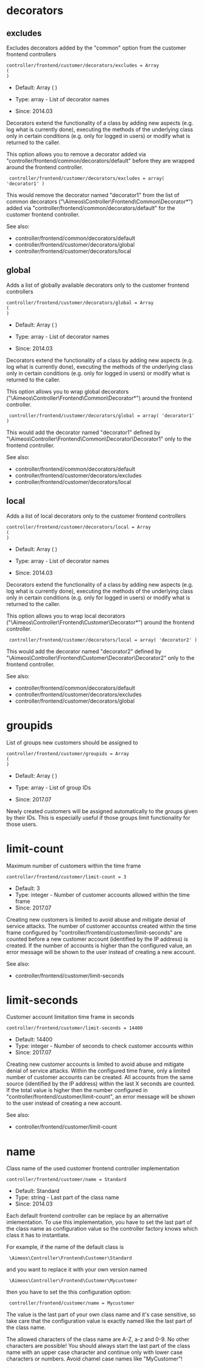 
# decorators
## excludes

Excludes decorators added by the "common" option from the customer frontend controllers

```
controller/frontend/customer/decorators/excludes = Array
(
)
```

* Default: Array
(
)

* Type: array - List of decorator names
* Since: 2014.03

Decorators extend the functionality of a class by adding new aspects
(e.g. log what is currently done), executing the methods of the underlying
class only in certain conditions (e.g. only for logged in users) or
modify what is returned to the caller.

This option allows you to remove a decorator added via
"controller/frontend/common/decorators/default" before they are wrapped
around the frontend controller.

```
 controller/frontend/customer/decorators/excludes = array( 'decorator1' )
```

This would remove the decorator named "decorator1" from the list of
common decorators ("\Aimeos\Controller\Frontend\Common\Decorator\*") added via
"controller/frontend/common/decorators/default" for the customer frontend controller.

See also:

* controller/frontend/common/decorators/default
* controller/frontend/customer/decorators/global
* controller/frontend/customer/decorators/local

## global

Adds a list of globally available decorators only to the customer frontend controllers

```
controller/frontend/customer/decorators/global = Array
(
)
```

* Default: Array
(
)

* Type: array - List of decorator names
* Since: 2014.03

Decorators extend the functionality of a class by adding new aspects
(e.g. log what is currently done), executing the methods of the underlying
class only in certain conditions (e.g. only for logged in users) or
modify what is returned to the caller.

This option allows you to wrap global decorators
("\Aimeos\Controller\Frontend\Common\Decorator\*") around the frontend controller.

```
 controller/frontend/customer/decorators/global = array( 'decorator1' )
```

This would add the decorator named "decorator1" defined by
"\Aimeos\Controller\Frontend\Common\Decorator\Decorator1" only to the frontend controller.

See also:

* controller/frontend/common/decorators/default
* controller/frontend/customer/decorators/excludes
* controller/frontend/customer/decorators/local

## local

Adds a list of local decorators only to the customer frontend controllers

```
controller/frontend/customer/decorators/local = Array
(
)
```

* Default: Array
(
)

* Type: array - List of decorator names
* Since: 2014.03

Decorators extend the functionality of a class by adding new aspects
(e.g. log what is currently done), executing the methods of the underlying
class only in certain conditions (e.g. only for logged in users) or
modify what is returned to the caller.

This option allows you to wrap local decorators
("\Aimeos\Controller\Frontend\Customer\Decorator\*") around the frontend controller.

```
 controller/frontend/customer/decorators/local = array( 'decorator2' )
```

This would add the decorator named "decorator2" defined by
"\Aimeos\Controller\Frontend\Customer\Decorator\Decorator2" only to the frontend
controller.

See also:

* controller/frontend/common/decorators/default
* controller/frontend/customer/decorators/excludes
* controller/frontend/customer/decorators/global

# groupids

List of groups new customers should be assigned to

```
controller/frontend/customer/groupids = Array
(
)
```

* Default: Array
(
)

* Type: array - List of group IDs
* Since: 2017.07

Newly created customers will be assigned automatically to the groups
given by their IDs. This is especially useful if those groups limit
functionality for those users.


# limit-count

Maximum number of customers within the time frame

```
controller/frontend/customer/limit-count = 3
```

* Default: 3
* Type: integer - Number of customer accounts allowed within the time frame
* Since: 2017.07

Creating new customers is limited to avoid abuse and mitigate denial of
service attacks. The number of customer accountss created within the
time frame configured by "controller/frontend/customer/limit-seconds"
are counted before a new customer account (identified by the IP address)
is created. If the number of accounts is higher than the configured value,
an error message will be shown to the user instead of creating a new account.

See also:

* controller/frontend/customer/limit-seconds

# limit-seconds

Customer account limitation time frame in seconds

```
controller/frontend/customer/limit-seconds = 14400
```

* Default: 14400
* Type: integer - Number of seconds to check customer accounts within
* Since: 2017.07

Creating new customer accounts is limited to avoid abuse and mitigate
denial of service attacks. Within the configured time frame, only a
limited number of customer accounts can be created. All accounts from
the same source (identified by the IP address) within the last X
seconds are counted. If the total value is higher then the number
configured in "controller/frontend/customer/limit-count", an error
message will be shown to the user instead of creating a new account.

See also:

* controller/frontend/customer/limit-count

# name

Class name of the used customer frontend controller implementation

```
controller/frontend/customer/name = Standard
```

* Default: Standard
* Type: string - Last part of the class name
* Since: 2014.03

Each default frontend controller can be replace by an alternative imlementation.
To use this implementation, you have to set the last part of the class
name as configuration value so the controller factory knows which class it
has to instantiate.

For example, if the name of the default class is

```
 \Aimeos\Controller\Frontend\Customer\Standard
```

and you want to replace it with your own version named

```
 \Aimeos\Controller\Frontend\Customer\Mycustomer
```

then you have to set the this configuration option:

```
 controller/frontend/customer/name = Mycustomer
```

The value is the last part of your own class name and it's case sensitive,
so take care that the configuration value is exactly named like the last
part of the class name.

The allowed characters of the class name are A-Z, a-z and 0-9. No other
characters are possible! You should always start the last part of the class
name with an upper case character and continue only with lower case characters
or numbers. Avoid chamel case names like "MyCustomer"!
